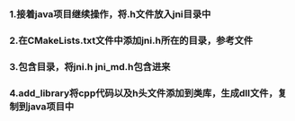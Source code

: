 ### 1.接着java项目继续操作，将.h文件放入jni目录中
### 2.在CMakeLists.txt文件中添加jni.h所在的目录，参考文件
### 3.包含目录，将jni.h jni_md.h包含进来
### 4.add_library将cpp代码以及h头文件添加到类库，生成dll文件，复制到java项目中